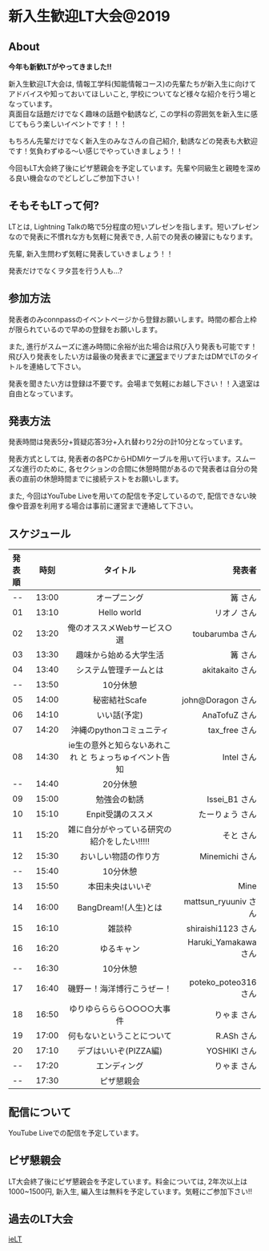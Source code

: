# 新入生歓迎LT大会@2019

## About
**今年も新歓LTがやってきました!!**

新入生歓迎LT大会は, 情報工学科(知能情報コース)の先輩たちが新入生に向けてアドバイスや知っておいてほしいこと, 学校についてなど様々な紹介を行う場となっています。  
真面目な話題だけでなく趣味の話題や勧誘など, この学科の雰囲気を新入生に感じてもらう楽しいイベントです！！！

もちろん先輩だけでなく新入生のみなさんの自己紹介, 勧誘などの発表も大歓迎です！気負わずゆる〜い感じでやっていきましょう！！

今回もLT大会終了後にピザ懇親会を予定しています。先輩や同級生と親睦を深める良い機会なのでどしどしご参加下さい！

## そもそもLTって何?
LTとは, Lightning Talkの略で5分程度の短いプレゼンを指します。短いプレゼンなので発表に不慣れな方も気軽に発表でき, 人前での発表の練習にもなります。

先輩, 新入生問わず気軽に発表していきましょう！！

発表だけでなくヲタ芸を行う人も...?

## 参加方法
発表者のみconnpassのイベントページから登録お願いします。時間の都合上枠が限られているので早めの登録をお願いします。

また, 進行がスムーズに進み時間に余裕が出た場合は飛び入り発表も可能です！飛び入り発表をしたい方は最後の発表までに[運営](https://twitter.com/mine_tear1210)までリプまたはDMでLTのタイトルを連絡して下さい。

発表を聞きたい方は登録は不要です。会場まで気軽にお越し下さい！！入退室は自由となっています。

## 発表方法
発表時間は発表5分+質疑応答3分+入れ替わり2分の計10分となっています。

発表方式としては, 発表者の各PCからHDMIケーブルを用いて行います。スムーズな進行のために, 各セクションの合間に休憩時間があるので発表者は自分の発表の直前の休憩時間までに接続テストをお願いします。

また, 今回はYouTube Liveを用いての配信を予定しているので, 配信できない映像や音源を利用する場合は事前に運営まで連絡して下さい。

## スケジュール
| 発表順 | 時刻 | タイトル | 発表者 |
|:--|:--:|:--:|--:|
| -- | 13:00 | オープニング | 篝 さん |
| 01 | 13:10 | Hello world | リオノ さん |
| 02 | 13:20 | 俺のオススメWebサービス○選 | toubarumba さん |
| 03 | 13:30 | 趣味から始める大学生活 | 篝 さん |
| 04 | 13:40 | システム管理チームとは | akitakaito さん |
| -- | 13:50 | 10分休憩 | |
| 05 | 14:00 | 秘密結社Scafe | john@Doragon さん |
| 06 | 14:10 | いい話(予定) | AnaTofuZ さん |
| 07 | 14:20 | 沖縄のpythonコミュニティ | tax_free さん |
| 08 | 14:30 | ie生の意外と知らないあれこれ と ちょっちゅイベント告知 | Intel さん |
| -- | 14:40 | 20分休憩 | |
| 09 | 15:00 | 勉強会の勧誘 | Issei_B1 さん |
| 10 | 15:10 | Enpit受講のススメ | たーりょう さん |
| 11 | 15:20 | 雑に自分がやっている研究の紹介をしたい!!!!! | そと さん |
| 12 | 15:30 | おいしい物語の作り方 | Minemichi さん |
| -- | 15:40 | 10分休憩 | |
| 13 | 15:50 | 本田未央はいいぞ | Mine |
| 14 | 16:00 | BangDream!(人生)とは | mattsun_ryuuniv さん |
| 15 | 16:10 | 雑談枠 | shiraishi1123 さん |
| 16 | 16:20 | ゆるキャン | Haruki_Yamakawa さん |
| -- | 16:30 | 10分休憩 | |
| 17 | 16:40 | 磯野ー！海洋博行こうぜー！ | poteko_poteo316 さん |
| 18 | 16:50 | ゆりゆらららら○○○○大事件 | りゃま さん |
| 19 | 17:00 | 何もないということについて | R.ASh さん |
| 20 | 17:10 | デブはいいぞ(PIZZA編)| YOSHIKI さん |
| -- | 17:20 | エンディング | りゃま さん |
| -- | 17:30 | ピザ懇親会 |  |

## 配信について
YouTube Liveでの配信を予定しています。

## ピザ懇親会
LT大会終了後にピザ懇親会を予定しています。料金については, 2年次以上は1000~1500円, 新入生, 編入生は無料を予定しています。気軽にご参加下さい!!

## 過去のLT大会
[ieLT](https://scrapbox.io/ie-ryukyu/ieLT)
